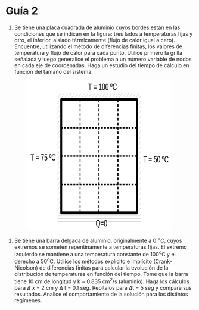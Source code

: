 # Guía 2

1. Se tiene una placa cuadrada de aluminio cuyos bordes están en las
condiciones que se indican en la figura: tres lados a temperaturas fijas
y otro, el inferior, aislado térmicamente (flujo de calor igual a cero).
Encuentre, utilizando el método de diferencias finitas, los valores de
temperatura y flujo de calor para cada punto. Utilice primero la grilla
señalada y luego generalice el problema a un número variable de nodos en
cada eje de coordenadas. Haga un estudio del tiempo de cálculo en
función del tamaño del sistema.

<p align="center">
 <img src="./chapa.png"
  style="width:4in;height:4.2in" />


1. Se tiene una barra delgada de aluminio, originalmente a 0 $^\circ C$,
cuyos extremos se someten repentinamente a temperaturas fijas.
El extremo izquierdo se mantiene a una temperatura constante de 100<sup>o</sup>C y el
derecho a 50<sup>o</sup>C. Utilice los métodos explícito e implícito
(Crank-Nicolson) de diferencias finitas para calcular la evolución de la
distribución de temperaturas en función del tiempo. Tome que la barra
tiene 10 cm de longitud y k = 0.835 cm<sup>2</sup>/s (aluminio). Haga los cálculos
para $\Delta$ x = 2 cm y $\Delta$ t = 0.1 seg.
Repítalos para $\Delta$t = 5 seg y compare sus resultados.
Analice el comportamiento de la solución para los distintos regímenes.
